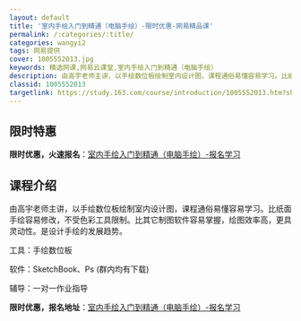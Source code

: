 ```yaml
---
layout: default
title: '室内手绘入门到精通（电脑手绘）-限时优惠-网易精品课'
permalink: /:categories/:title/
categories: wangyi2
tags: 网易提供
cover: 1005552013.jpg
keywords: 精选网课,网易云课堂,室内手绘入门到精通（电脑手绘）
description: 由高宇老师主讲，以手绘数位板绘制室内设计图，课程通俗易懂容易学习。比纸面手绘容易修改，不受色彩工具限制。比其它制图软件容
classid: 1005552013
targetlink: https://study.163.com/course/introduction/1005552013.htm?share=1&shareId=1025206652&utm_campaign=share&utm_medium=iphoneShare&utm_source=&utm_u=1025206652
---
```


## 限时特惠

**限时优惠，火速报名**：[室内手绘入门到精通（电脑手绘）-报名学习](https://study.163.com/course/introduction/1005552013.htm?share=1&shareId=1025206652&utm_campaign=share&utm_medium=iphoneShare&utm_source=&utm_u=1025206652)

## 课程介绍

由高宇老师主讲，以手绘数位板绘制室内设计图，课程通俗易懂容易学习。比纸面手绘容易修改，不受色彩工具限制。比其它制图软件容易掌握，绘图效率高，更具灵动性。是设计手绘的发展趋势。

工具：手绘数位板 

软件：SketchBook、Ps (群内均有下载) 

辅导：一对一作业指导

**限时优惠，报名地址**：[室内手绘入门到精通（电脑手绘）-报名学习](https://study.163.com/course/introduction/1005552013.htm?share=1&shareId=1025206652&utm_campaign=share&utm_medium=iphoneShare&utm_source=&utm_u=1025206652)

